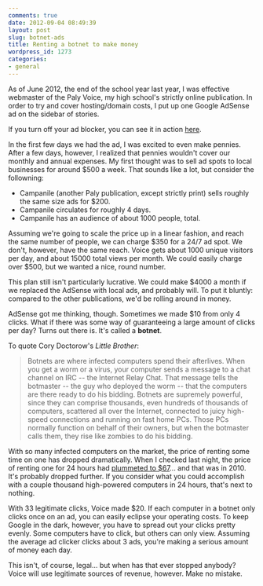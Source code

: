 ```yaml
---
comments: true
date: 2012-09-04 08:49:39
layout: post
slug: botnet-ads
title: Renting a botnet to make money
wordpress_id: 1273
categories:
- general
---
```


As of June 2012, the end of the school year last year, I was effective webmaster of the Paly Voice, my high school's strictly online publication. In order to try and cover hosting/domain costs, I put up one Google AdSense ad on the sidebar of stories.

If you turn off your ad blocker, you can see it in action [here](http://palyvoice.com/2012/09/02/students-give-back-through-amigos-program/).

In the first few days we had the ad, I was excited to even make pennies. After a few days, however, I realized that pennies wouldn't cover our monthly and annual expenses. My first thought was to sell ad spots to local businesses for around $500 a week. That sounds like a lot, but consider the followning:
	
+ Campanile (another Paly publication, except strictly print) sells roughly the same size ads for $200.
+ Campanile circulates for roughly 4 days.
+ Campanile has an audience of about 1000 people, total.

Assuming we're going to scale the price up in a linear fashion, and reach the same number of people, we can charge $350 for a 24/7 ad spot. We don't, however, have the same reach. Voice gets about 1000 unique visitors per day, and about 15000 total views per month. We could easily charge over $500, but we wanted a nice, round number.

This plan still isn't particularly lucrative. We could make $4000 a month if we replaced the AdSense with local ads, and probably will. To put it bluntly: compared to the other publications, we'd be rolling around in money.

AdSense got me thinking, though. Sometimes we made $10 from only 4 clicks. What if there was some way of guaranteeing a large amount of clicks per day? Turns out there is. It's called a **botnet**.

To quote Cory Doctorow's _Little Brother_:


> Botnets are where infected computers spend their afterlives. When you get a worm or a virus, your computer sends a message to a chat channel on IRC -- the Internet Relay Chat. That message tells the botmaster -- the guy who deployed the worm -- that the computers are there ready to do his bidding. Botnets are supremely powerful, since they can comprise thousands, even hundreds of thousands of computers, scattered all over the Internet, connected to juicy high-speed connections and running on fast home PCs. Those PCs normally function on behalf of their owners, but when the botmaster calls them, they rise like zombies to do his bidding.


With so many infected computers on the market, the price of renting some time on one has dropped dramatically. When I checked last night, the price of renting one for 24 hours had [plummeted to $67](http://www.zdnet.com/blog/security/study-finds-the-average-price-for-renting-a-botnet/6528)... and that was in 2010. It's probably dropped further. If you consider what you could accomplish with a couple thousand high-powered computers in 24 hours, that's next to nothing.

With 33 legitimate clicks, Voice made $20. If each computer in a botnet only clicks once on an ad, you can easily eclipse your operating costs. To keep Google in the dark, however, you have to spread out your clicks pretty evenly. Some computers have to click, but others can only view. Assuming the average ad clicker clicks about 3 ads, you're making a serious amount of money each day.

This isn't, of course, legal... but when has that ever stopped anybody? Voice will use legitimate sources of revenue, however. Make no mistake.
